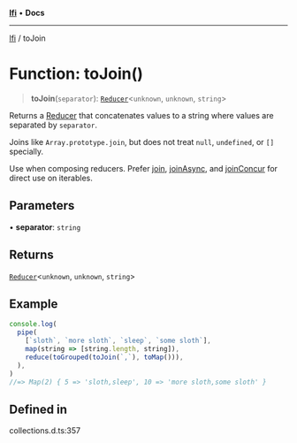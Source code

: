 [**lfi**](../readme.md) • **Docs**

***

[lfi](../globals.md) / toJoin

# Function: toJoin()

> **toJoin**(`separator`): [`Reducer`](../type-aliases/Reducer.md)\<`unknown`, `unknown`, `string`\>

Returns a [Reducer](../type-aliases/Reducer.md) that concatenates values to a string where values
are separated by `separator`.

Joins like `Array.prototype.join`, but does not treat `null`, `undefined`,
or `[]` specially.

Use when composing reducers. Prefer [join](join.md), [joinAsync](joinAsync.md), and
[joinConcur](joinConcur.md) for direct use on iterables.

## Parameters

• **separator**: `string`

## Returns

[`Reducer`](../type-aliases/Reducer.md)\<`unknown`, `unknown`, `string`\>

## Example

```js
console.log(
  pipe(
    [`sloth`, `more sloth`, `sleep`, `some sloth`],
    map(string => [string.length, string]),
    reduce(toGrouped(toJoin(`,`), toMap())),
  ),
)
//=> Map(2) { 5 => 'sloth,sleep', 10 => 'more sloth,some sloth' }
```

## Defined in

collections.d.ts:357
